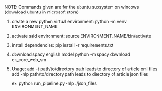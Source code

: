 NOTE: Commands given are for the ubuntu subsystem on windows (download ubuntu in microsoft store)

1) 	create a new python virtual environment:
	python -m venv ENVIRONMENT_NAME

2) 	activate said environment:
	source ENVIRONMENT_NAME/bin/activate

3)	install dependencies:
	pip install -r requirements.txt

4)	download spacy english model
	python -m spacy download en_core_web_sm

5)
	Usage: 
	add -t path/to/directory path leads to directory of article xml files
       	add -nlp path/to/directory path leads to directory of article json files

	ex: python run_pipeline.py -nlp ./json_files
